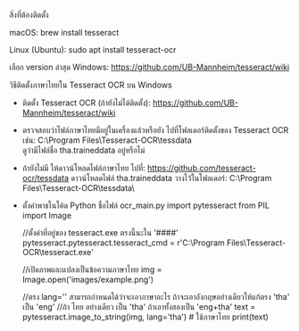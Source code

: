 สิ่งที่ต้องติดตั้ง

macOS: brew install tesseract

Linux (Ubuntu): sudo apt install tesseract-ocr

เลือก version ล่าสุด
Windows: https://github.com/UB-Mannheim/tesseract/wiki

วิธีติดตั้งภาษาไทยใน Tesseract OCR บน Windows
  - ติดตั้ง Tesseract OCR (ถ้ายังไม่ได้ติดตั้ง): https://github.com/UB-Mannheim/tesseract/wiki

  - ตรวจสอบว่าไฟล์ภาษาไทยมีอยู่ในเครื่องแล้วหรือยัง
      ไปที่โฟลเดอร์ติดตั้งของ Tesseract OCR เช่น: C:\Program Files\Tesseract-OCR\tessdata\
    ดูว่ามีไฟล์ชื่อ tha.traineddata อยู่หรือไม่
    
  - ถ้ายังไม่มี ให้ดาวน์โหลดไฟล์ภาษาไทย
      ไปที่: https://github.com/tesseract-ocr/tessdata
    ดาวน์โหลดไฟล์ tha.traineddata
    วางไว้ในโฟลเดอร์: C:\Program Files\Tesseract-OCR\tessdata\

  - ตั้งค่าพาธในโค้ด Python ชื่อไฟล์ ocr_main.py
      import pytesseract
      from PIL import Image

      //ตั้งค่าที่อยู่ของ tesseract.exe ตรงนี้นะใน '####'
      pytesseract.pytesseract.tesseract_cmd = r'C:\Program Files\Tesseract-OCR\tesseract.exe'

      //เปิดภาพและแปลงเป็นข้อความภาษาไทย
      img = Image.open('images/example.png')

      //ตรง lang='' สามารถกำหนดได้ว่าจะเอาภาษาอะไร ถ้าจะเอาอังกฤษอย่างเดียวให้แก้ตรง 'tha' เป็น 'eng'
      //ถ้า ไทย อย่างเดียว เป็น 'tha' ถ้าเอาทั้งสองเป็น 'eng+tha'
      text = pytesseract.image_to_string(img, lang='tha')  # ใช้ภาษาไทย
      print(text)
